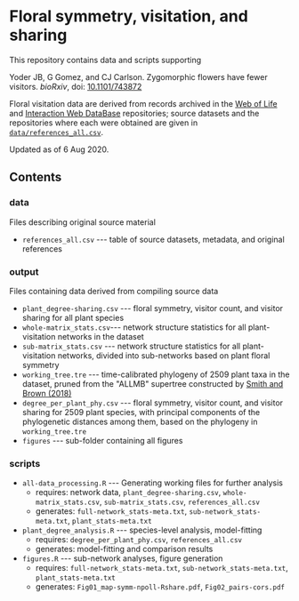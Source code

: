 Floral symmetry, visitation, and sharing
========================================

This repository contains data and scripts supporting 

Yoder JB, G Gomez, and CJ Carlson. Zygomorphic flowers have fewer visitors. *bioRxiv*, doi: [10.1101/743872](https://www.doi.org/10.1101/743872)

Floral visitation data are derived from records archived in the [Web of Life](http://www.web-of-life.es) and [Interaction Web DataBase](https://www.nceas.ucsb.edu/interactionweb) repositories; source datasets and the repositories where each were obtained are given in [`data/references_all.csv`](data/references_all.csv).

Updated as of 6 Aug 2020.


Contents
--------

### data

Files describing original source material

- `references_all.csv` --- table of source datasets, metadata, and original references

### output

Files containing data derived from compiling source data

- `plant_degree-sharing.csv` --- floral symmetry, visitor count, and visitor sharing for all plant species 
- `whole-matrix_stats.csv`--- network structure statistics for all plant-visitation networks in the dataset
- `sub-matrix_stats.csv` --- network structure statistics for all plant-visitation networks, divided into sub-networks based on plant floral symmetry
- `working_tree.tre` --- time-calibrated phylogeny of 2509 plant taxa in the dataset, pruned from the "ALLMB" supertree constructed by [Smith and Brown (2018)](https://doi.org/10.1002/ajb2.1019)
- `degree_per_plant_phy.csv` --- floral symmetry, visitor count, and visitor sharing for 2509 plant species, with principal components of the phylogenetic distances among them, based on the phylogeny in `working_tree.tre`
- `figures` --- sub-folder containing all figures

### scripts

- `all-data_processing.R` --- Generating working files for further analysis
	- requires: network data, `plant_degree-sharing.csv`, `whole-matrix_stats.csv`, `sub-matrix_stats.csv`, `references_all.csv`
	- generates: `full-network_stats-meta.txt`, `sub-network_stats-meta.txt`, `plant_stats-meta.txt`
- `plant_degree_analysis.R` --- species-level analysis, model-fitting
	- requires: `degree_per_plant_phy.csv`, `references_all.csv`
	- generates: model-fitting and comparison results
- `figures.R` --- sub-network analyses, figure generation
	- requires: `full-network_stats-meta.txt`, `sub-network_stats-meta.txt`, `plant_stats-meta.txt`
	- generates: `Fig01_map-symm-npoll-Rshare.pdf`, `Fig02_pairs-cors.pdf`
